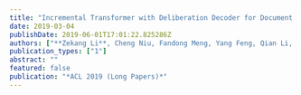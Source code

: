 ```yaml
---
title: "Incremental Transformer with Deliberation Decoder for Document Grounded Conversations"
date: 2019-03-04
publishDate: 2019-06-01T17:01:22.825286Z
authors: ["**Zekang Li**, Cheng Niu, Fandong Meng, Yang Feng, Qian Li, Jie Zhou"]
publication_types: ["1"]
abstract: ""
featured: false
publication: "*ACL 2019 (Long Papers)*"
---
```


